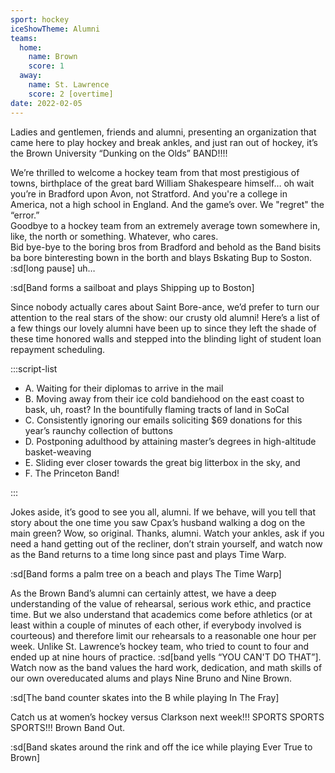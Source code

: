 ```yaml
---
sport: hockey
iceShowTheme: Alumni
teams:
  home:
    name: Brown
    score: 1
  away:
    name: St. Lawrence
    score: 2 [overtime]
date: 2022-02-05
---
```


Ladies and gentlemen, friends and alumni, presenting an organization that came here to play hockey and break ankles, and just ran out of hockey, it’s the Brown University “Dunking on the Olds” BAND!!!!

We’re thrilled to welcome a hockey team from that most prestigious of towns, birthplace of the great bard William Shakespeare himself… oh wait you’re in Bradford upon Avon, not Stratford. And you're a college in America, not a high school in England. And the game’s over. We "regret" the “error.”\
Goodbye to a hockey team from an extremely average town somewhere in, like, the north or something. Whatever, who cares.\
Bid bye-bye to the boring bros from Bradford and behold as the Band bisits ba bore binteresting bown in the borth and blays Bskating Bup to Soston. :sd[long pause] uh…

:sd[Band forms a sailboat and plays Shipping up to Boston]

Since nobody actually cares about Saint Bore-ance, we’d prefer to turn our attention to the real stars of the show: our crusty old alumni! Here’s a list of a few things our lovely alumni have been up to since they left the shade of these time honored walls and stepped into the blinding light of student loan repayment scheduling.

:::script-list

- A. Waiting for their diplomas to arrive in the mail
- B. Moving away from their ice cold bandiehood on the east coast to bask, uh, roast? In the bountifully flaming tracts of land in SoCal
- C. Consistently ignoring our emails soliciting $69 donations for this year’s raunchy collection of buttons
- D. Postponing adulthood by attaining master’s degrees in high-altitude basket-weaving
- E. Sliding ever closer towards the great big litterbox in the sky, and
- F. The Princeton Band!

:::

Jokes aside, it’s good to see you all, alumni. If we behave, will you tell that story about the one time you saw Cpax’s husband walking a dog on the main green? Wow, so original. Thanks, alumni. Watch your ankles, ask if you need a hand getting out of the recliner, don’t strain yourself, and watch now as the Band returns to a time long since past and plays Time Warp.

:sd[Band forms a palm tree on a beach and plays The Time Warp]

As the Brown Band’s alumni can certainly attest, we have a deep understanding of the value of rehearsal, serious work ethic, and practice time. But we also understand that academics come before athletics (or at least within a couple of minutes of each other, if everybody involved is courteous) and therefore limit our rehearsals to a reasonable one hour per week. Unlike St. Lawrence’s hockey team, who tried to count to four and ended up at nine hours of practice. :sd[band yells “YOU CAN'T DO THAT”]. Watch now as the band values the hard work, dedication, and math skills of our own overeducated alums and plays Nine B​​runo and Nine Brown.

:sd[The band counter skates into the B while playing In The Fray]

Catch us at women’s hockey versus Clarkson next week!!! SPORTS SPORTS SPORTS!!! Brown Band Out.

:sd[Band skates around the rink and off the ice while playing Ever True to Brown]
